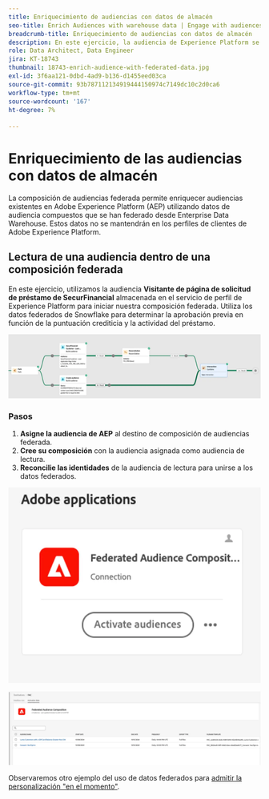 ```yaml
---
title: Enriquecimiento de audiencias con datos de almacén
seo-title: Enrich Audiences with warehouse data | Engage with audiences directly from your data warehouse using Federated Audience Composition
breadcrumb-title: Enriquecimiento de audiencias con datos de almacén
description: En este ejercicio, la audiencia de Experience Platform se enriquece con los datos del almacén.
role: Data Architect, Data Engineer
jira: KT-18743
thumbnail: 18743-enrich-audience-with-federated-data.jpg
exl-id: 3f6aa121-0dbd-4ad9-b136-d1455eed03ca
source-git-commit: 93b787112134919444150974c7149dc10c2d0ca6
workflow-type: tm+mt
source-wordcount: '167'
ht-degree: 7%

---
```


# Enriquecimiento de las audiencias con datos de almacén

La composición de audiencias federada permite enriquecer audiencias existentes en Adobe Experience Platform (AEP) utilizando datos de audiencia compuestos que se han federado desde Enterprise Data Warehouse. Estos datos no se mantendrán en los perfiles de clientes de Adobe Experience Platform.

## Lectura de una audiencia dentro de una composición federada

En este ejercicio, utilizamos la audiencia **Visitante de página de solicitud de préstamo de SecurFinancial** almacenada en el servicio de perfil de Experience Platform para iniciar nuestra composición federada. Utiliza los datos federados de Snowflake para determinar la aprobación previa en función de la puntuación crediticia y la actividad del préstamo.

![ejemplo de composición federada](assets/snowflake-preapproval.png)

### Pasos

1. **Asigne la audiencia de AEP** al destino de composición de audiencias federada.
2. **Cree su composición** con la audiencia asignada como audiencia de lectura.
3. **Reconcilie las identidades** de la audiencia de lectura para unirse a los datos federados.

![método federado-1-1](assets/federated-method-1-1.png)

![método federado-1-2](assets/federated-method-1-2.png)

Observaremos otro ejemplo del uso de datos federados para [admitir la personalización &quot;en el momento&quot;](deliver-in-the-moment-personalization.md).
